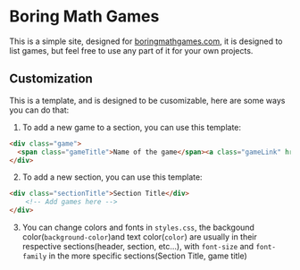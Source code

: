 # Boring Math Games

This is a simple site, designed for [boringmathgames.com](https://boringmathgames.com), it is designed to list games, but feel free to use any part of it for your own projects.

## Customization

This is a template, and is designed to be cusomizable, here are some ways you can do that:
1. To add a new game to a section, you can use this template:
  ```html
  <div class="game">
    <span class="gameTitle">Name of the game</span><a class="gameLink" href="https://example.com">example.com</a>
  </div>
  ```
2. To add a new section, you can use this template:
  ```html
  <div class="sectionTitle">Section Title</div>
      <!-- Add games here -->
  </div>
  ```
3. You can change colors and fonts in `styles.css`, the backgound color(`background-color`)and text color(`color`) are usually in their respective sections(header, section, etc...), with `font-size` and `font-family` in the more specific sections(Section Title, game title)
